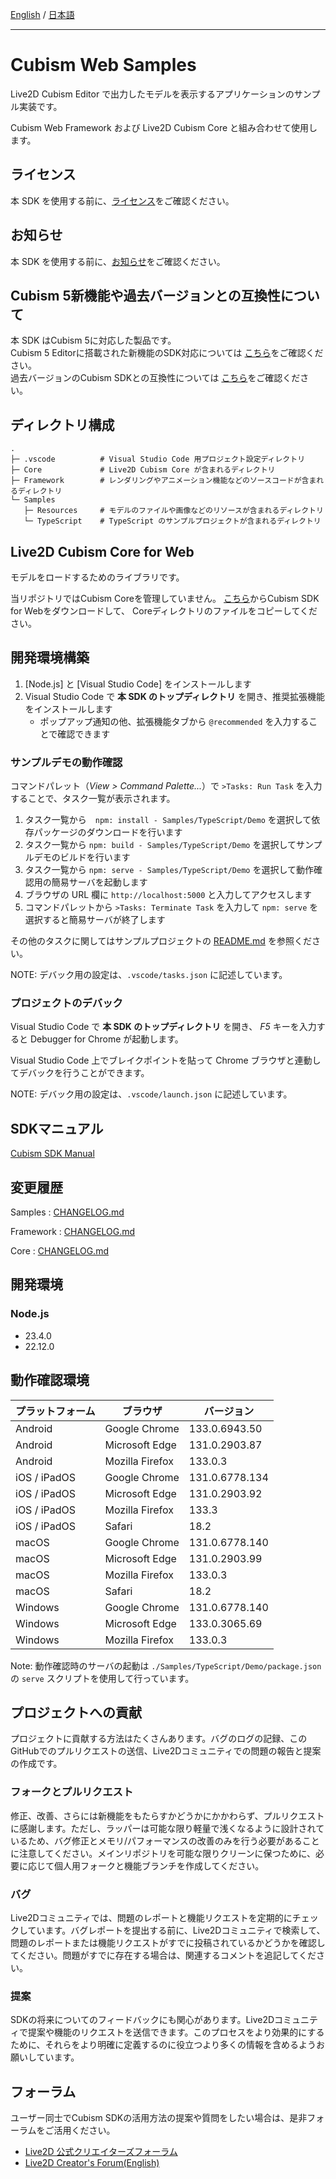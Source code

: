 [English](README.md) / [日本語](README.ja.md)

---

# Cubism Web Samples

Live2D Cubism Editor で出力したモデルを表示するアプリケーションのサンプル実装です。

Cubism Web Framework および Live2D Cubism Core と組み合わせて使用します。


## ライセンス

本 SDK を使用する前に、[ライセンス](LICENSE.md)をご確認ください。


## お知らせ

本 SDK を使用する前に、[お知らせ](NOTICE.ja.md)をご確認ください。


## Cubism 5新機能や過去バージョンとの互換性について

本 SDK はCubism 5に対応した製品です。  
Cubism 5 Editorに搭載された新機能のSDK対応については [こちら](https://docs.live2d.com/cubism-sdk-manual/cubism-5-new-functions/)をご確認ください。  
過去バージョンのCubism SDKとの互換性については [こちら](https://docs.live2d.com/cubism-sdk-manual/compatibility-with-cubism-5/)をご確認ください。

## ディレクトリ構成

```
.
├─ .vscode          # Visual Studio Code 用プロジェクト設定ディレクトリ
├─ Core             # Live2D Cubism Core が含まれるディレクトリ
├─ Framework        # レンダリングやアニメーション機能などのソースコードが含まれるディレクトリ
└─ Samples
   ├─ Resources     # モデルのファイルや画像などのリソースが含まれるディレクトリ
   └─ TypeScript    # TypeScript のサンプルプロジェクトが含まれるディレクトリ
```


## Live2D Cubism Core for Web

モデルをロードするためのライブラリです。

当リポジトリではCubism Coreを管理していません。
[こちら](https://www.live2d.com/download/cubism-sdk/download-web/)からCubism SDK for Webをダウンロードして、
Coreディレクトリのファイルをコピーしてください。


## 開発環境構築

1. [Node.js] と [Visual Studio Code] をインストールします
1. Visual Studio Code で **本 SDK のトップディレクトリ** を開き、推奨拡張機能をインストールします
    * ポップアップ通知の他、拡張機能タブから `@recommended` を入力することで確認できます

### サンプルデモの動作確認

コマンドパレット（*View > Command Palette...*）で `>Tasks: Run Task` を入力することで、タスク一覧が表示されます。

1. タスク一覧から　`npm: install - Samples/TypeScript/Demo` を選択して依存パッケージのダウンロードを行います
1. タスク一覧から `npm: build - Samples/TypeScript/Demo` を選択してサンプルデモのビルドを行います
1. タスク一覧から `npm: serve - Samples/TypeScript/Demo` を選択して動作確認用の簡易サーバを起動します
1. ブラウザの URL 欄に `http://localhost:5000` と入力してアクセスします
1. コマンドパレットから `>Tasks: Terminate Task` を入力して `npm: serve` を選択すると簡易サーバが終了します

その他のタスクに関してはサンプルプロジェクトの [README.md](Samples/TypeScript/README.ja.md) を参照ください。

NOTE: デバック用の設定は、`.vscode/tasks.json` に記述しています。

### プロジェクトのデバック

Visual Studio Code で **本 SDK のトップディレクトリ** を開き、 *F5* キーを入力すると Debugger for Chrome が起動します。

Visual Studio Code 上でブレイクポイントを貼って Chrome ブラウザと連動してデバックを行うことができます。

NOTE: デバック用の設定は、`.vscode/launch.json` に記述しています。


## SDKマニュアル

[Cubism SDK Manual](https://docs.live2d.com/cubism-sdk-manual/top/)


## 変更履歴

Samples : [CHANGELOG.md](CHANGELOG.md)

Framework : [CHANGELOG.md](Framework/CHANGELOG.md)

Core : [CHANGELOG.md](Core/CHANGELOG.md)


## 開発環境

### Node.js

* 23.4.0
* 22.12.0


## 動作確認環境

| プラットフォーム | ブラウザ | バージョン |
| --- | --- | --- |
| Android | Google Chrome | 133.0.6943.50 |
| Android | Microsoft Edge | 131.0.2903.87 |
| Android | Mozilla Firefox | 133.0.3 |
| iOS / iPadOS | Google Chrome | 131.0.6778.134 |
| iOS / iPadOS | Microsoft Edge | 131.0.2903.92 |
| iOS / iPadOS | Mozilla Firefox | 133.3 |
| iOS / iPadOS | Safari | 18.2 |
| macOS | Google Chrome | 131.0.6778.140 |
| macOS | Microsoft Edge | 131.0.2903.99 |
| macOS | Mozilla Firefox | 133.0.3 |
| macOS | Safari | 18.2 |
| Windows | Google Chrome | 131.0.6778.140 |
| Windows | Microsoft Edge | 133.0.3065.69 |
| Windows | Mozilla Firefox | 133.0.3 |

Note: 動作確認時のサーバの起動は `./Samples/TypeScript/Demo/package.json` の `serve` スクリプトを使用して行っています。


## プロジェクトへの貢献

プロジェクトに貢献する方法はたくさんあります。バグのログの記録、このGitHubでのプルリクエストの送信、Live2Dコミュニティでの問題の報告と提案の作成です。

### フォークとプルリクエスト

修正、改善、さらには新機能をもたらすかどうかにかかわらず、プルリクエストに感謝します。ただし、ラッパーは可能な限り軽量で浅くなるように設計されているため、バグ修正とメモリ/パフォーマンスの改善のみを行う必要があることに注意してください。メインリポジトリを可能な限りクリーンに保つために、必要に応じて個人用フォークと機能ブランチを作成してください。

### バグ

Live2Dコミュニティでは、問題のレポートと機能リクエストを定期的にチェックしています。バグレポートを提出する前に、Live2Dコミュニティで検索して、問題のレポートまたは機能リクエストがすでに投稿されているかどうかを確認してください。問題がすでに存在する場合は、関連するコメントを追記してください。

### 提案

SDKの将来についてのフィードバックにも関心があります。Live2Dコミュニティで提案や機能のリクエストを送信できます。このプロセスをより効果的にするために、それらをより明確に定義するのに役立つより多くの情報を含めるようお願いしています。


## フォーラム

ユーザー同士でCubism SDKの活用方法の提案や質問をしたい場合は、是非フォーラムをご活用ください。

- [Live2D 公式クリエイターズフォーラム](https://creatorsforum.live2d.com/)
- [Live2D Creator's Forum(English)](https://community.live2d.com/)
